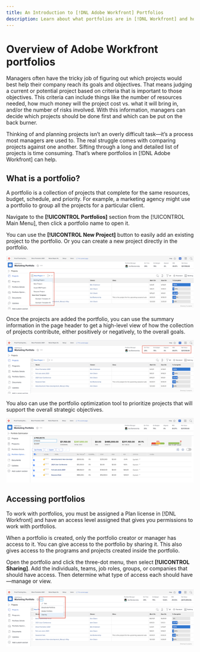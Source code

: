 ```yaml
---
title: An Introduction to [!DNL Adobe Workfront] Portfolios
description: Learn about what portfolios are in [!DNL Workfront] and how they can help you prioritize projects and compare projects against one another.
---
```


# Overview of Adobe Workfront portfolios

Managers often have the tricky job of figuring out which projects would best help their company reach its goals and objectives. That means judging a current or potential project based on criteria that is important to those objectives. This criteria can include things like the number of resources needed, how much money will the project cost vs. what it will bring in, and/or the number of risks involved. With this information, managers can decide which projects should be done first and which can be put on the back burner.  

Thinking of and planning projects isn’t an overly difficult task—it’s a process most managers are used to. The real struggle comes with comparing projects against one another. Sifting through a long and detailed list of projects is time consuming. That’s where portfolios in [!DNL Adobe Workfront] can help.

## What is a portfolio? 

A portfolio is a collection of projects that complete for the same resources, budget, schedule, and priority. For example, a marketing agency might use a portfolio to group all the projects for a particular client. 

Navigate to the **[!UICONTROL Portfolios]** section from the [!UICONTROL Main Menu], then click a portfolio name to open it. 

You can use the **[!UICONTROL New Project]** button to easily add an existing project to the portfolio. Or you can create a new project directly in the portfolio.

![An image of the drop-down menu for the [!UICONTROL New Project] button](assets/01-portfolio-management3.png)

Once the projects are added the portfolio, you can use the summary information in the page header to get a high-level view of how the collection of projects contribute, either positively or negatively, to the overall goals. 

![An image of the summary information of the portfolio in the page header](assets/02-portfolio-management1.png)

You also can use the portfolio optimization tool to prioritize projects that will support the overall strategic objectives. 

![An image of prioritizing projects in a portfolio](assets/03-portfolio-management2.png)

## Accessing portfolios

To work with portfolios, you must be assigned a Plan license in [!DNL Workfront] and have an access level assigned that gives you permissions to work with portfolios. 

When a portfolio is created, only the portfolio creator or manager has access to it. You can give access to the portfolio by sharing it. This also gives access to the programs and projects created inside the portfolio. 

Open the portfolio and click the three-dot menu, then select **[!UICONTROL Sharing]**. Add the individuals, teams, job roles, groups, or companies that should have access. Then determine what type of access each should have—manage or view.

![An image of the [!UICONTROL Sharing] option in a [!DNL Workfront] portfolio](assets/04-portfolio-management11.png)

<!--
Pro-tips graphic
If a user can’t access a specific portfolio, make sure it’s shared with them. The Workfront access level determines that a user can access portfolios in general, but sharing makes sure they can see specific portfolios. 
-->

<!--
Learn more graphic and links to documentation articles
* Portfolio overview in Adobe Workfront 
* Create a portfolio 
* Create and manage portfolios 
* Navigate within a portfolio 
* Share a portfolio in Adobe Workfront 
-->
